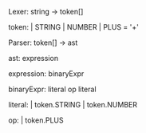 Lexer: string -> token[]

token:
    | STRING
    | NUMBER
    | PLUS = '+'


Parser: token[] -> ast

ast: expression

expression: binaryExpr

binaryExpr: literal op literal

literal:
    | token.STRING
    | token.NUMBER

op:
    | token.PLUS
